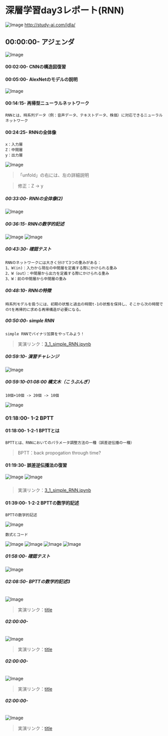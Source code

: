 # 深層学習day3レポート(RNN)

![Image](/bnr_jdla.png)
http://study-ai.com/jdla/


## 00:00:00- アジェンダ
![Image](/深層学習day3-1_00h00m30s.png)


#### 00:02:00- CNNの構造図復習


#### 00:05:00- AlexNetのモデルの説明
![Image](/深層学習day3-1_00h07m30s.png)


#### 00:14:15- 再帰型ニューラルネットワーク
```
RNNとは、時系列データ（例：音声データ、テキストデータ、株価）に対応できるニューラルネットワーク
```


#### 00:24:25- RNNの全体像
```
x：入力層
Z：中間層
y：出力層
```
![Image](/深層学習day3-1_00h25m00s.png)
> 「unfold」の右には、左の詳細説明

> 修正：Z -> y


##### 00:33:00- RNNの全体像(2)
![Image](/深層学習day3-1_00h41m25s.png)


##### 00:36:15- RNNの数学的記述
![Image](/深層学習day3-1_00h37m11s.png)
![Image](/深層学習day3-1_00h40m30s.png)


##### 00:43:30- 確認テスト 
```
RNNのネットワークには大きく分けて3つの重みがある：
1、W(in)：入力から現在の中間層を定義する際にかけられる重み
2、W（out）：中間層から出力を定義する際にかけられる重み
3、W：前の中間層から中間層の重み
```


##### 00:48:10- RNNの特徴
```
時系列モデルを扱うには、初期の状態と過去の時間t-1の状態を保持し、そこから次の時間でのtを再帰的に求める再帰構造が必要になる。
```


##### 00:50:00- simple RNN
```
simple RNNでバイナリ加算をやってみよう！
```
> 実演リンク：[3_1_simple_RNN.ipynb](https://drive.google.com/file/d/1wt-wGSfbi21PVI6ilKXwsNYW95Qg1yiH/view?usp=sharing)


##### 00:59:10- 演習チャレンジ
![Image](/深層学習day3-1_00h59m00s.png)


##### 00:59:10-01:08:00 構文木（こうぶんぎ）
```
10個+10個 -> 20個 -> 10個
```
![Image](/深層学習day3-1_01h08m07s.png)



### 01:18:00- 1-2 BPTT
#### 01:18:00- 1-2-1 BPTTとは
```
BPTTとは、RNNにおいてのパラメータ調整方法の一種（誤差逆伝播の一種）
```
> BPTT：back propogation through time?


#### 01:19:30- 誤差逆伝播法の復習
![Image](/深層学習day3-1_01h20m53s.png)
![Image](/深層学習day3-1_01h22m00s.png)


#####
> 実演リンク：[3_1_simple_RNN.ipynb](https://drive.google.com/file/d/1wt-wGSfbi21PVI6ilKXwsNYW95Qg1yiH/view?usp=sharing)


#### 01:39:00-  1-2-2 BPTTの数学的記述
```
BPTTの数学的記述
```
![Image](/深層学習day3-1_01h39m50s.png)

```
数式とコード
```
![Image](/深層学習day3-1_01h41m50s.png)
![Image](/深層学習day3-1_01h52m00s.png)
![Image](/深層学習day3-1_01h56m00s.png)
![Image](/深層学習day3-1_01h56m30s.png)


##### 01:58:00- 確認テスト
![Image](/深層学習day3-1_02h08m30s.png)


##### 02:08:50- BPTTの数学的記述3
```

```
![Image](/.png)
> 実演リンク：[title](https://)

##### 02:00:00-
```

```
![Image](/.png)
> 実演リンク：[title](https://)


##### 02:00:00-
```

```
![Image](/.png)
> 実演リンク：[title](https://)

##### 02:00:00-
```

```
![Image](/.png)
> 実演リンク：[title](https://)
